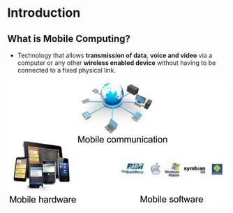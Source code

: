 # Introduction



## What is Mobile Computing?

* Technology that allows **transmission of data**, **voice and video** via a computer or any other **wireless enabled device** without having to be connected to a fixed physical link. 



![image-20210203125206734](images/Untitled/image-20210203125206734.png)